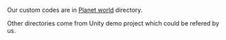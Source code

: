 Our custom codes are in [Planet world](https://github.com/freewheel70/FypUnity/tree/master/Assets/Planet%20wolrd) directory.

Other directories come from Unity demo project which could be refered by us.